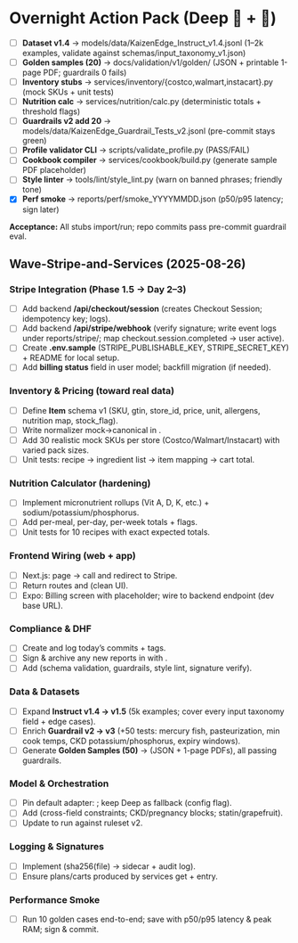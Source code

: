 # Overnight Action Pack (Deep 🐋 + 🦙)

- [ ] **Dataset v1.4** → models/data/KaizenEdge_Instruct_v1.4.jsonl (1–2k examples, validate against schemas/input_taxonomy_v1.json)
- [ ] **Golden samples (20)** → docs/validation/v1/golden/ (JSON + printable 1-page PDF; guardrails 0 fails)
- [ ] **Inventory stubs** → services/inventory/{costco,walmart,instacart}.py (mock SKUs + unit tests)
- [ ] **Nutrition calc** → services/nutrition/calc.py (deterministic totals + threshold flags)
- [ ] **Guardrails v2 add 20** → models/data/KaizenEdge_Guardrail_Tests_v2.jsonl (pre-commit stays green)
- [ ] **Profile validator CLI** → scripts/validate_profile.py (PASS/FAIL)
- [ ] **Cookbook compiler** → services/cookbook/build.py (generate sample PDF placeholder)
- [ ] **Style linter** → tools/lint/style_lint.py (warn on banned phrases; friendly tone)
- [x] **Perf smoke** → reports/perf/smoke_YYYYMMDD.json (p50/p95 latency; sign later)

**Acceptance:** All stubs import/run; repo commits pass pre-commit guardrail eval.

## Wave-Stripe-and-Services (2025-08-26)

### Stripe Integration (Phase 1.5 → Day 2–3)
- [ ] Add backend **/api/checkout/session** (creates Checkout Session; idempotency key; logs).
- [ ] Add backend **/api/stripe/webhook** (verify signature; write event logs under reports/stripe/; map checkout.session.completed → user active).
- [ ] Create **.env.sample** (STRIPE_PUBLISHABLE_KEY, STRIPE_SECRET_KEY) + README for local setup.
- [ ] Add **billing status** field in user model; backfill migration (if needed).

### Inventory & Pricing (toward real data)
- [ ] Define **Item** schema v1 (SKU, gtin, store_id, price, unit, allergens, nutrition map, stock_flag).
- [ ] Write normalizer mock→canonical in .
- [ ] Add 30 realistic mock SKUs per store (Costco/Walmart/Instacart) with varied pack sizes.
- [ ] Unit tests: recipe → ingredient list → item mapping → cart total.

### Nutrition Calculator (hardening)
- [ ] Implement micronutrient rollups (Vit A, D, K, etc.) + sodium/potassium/phosphorus.
- [ ] Add per-meal, per-day, per-week totals + flags.
- [ ] Unit tests for 10 recipes with exact expected totals.

### Frontend Wiring (web + app)
- [ ] Next.js:  page → call  and redirect to Stripe.
- [ ] Return routes  and  (clean UI).
- [ ] Expo: Billing screen with placeholder; wire to backend endpoint (dev base URL).

### Compliance & DHF
- [ ] Create  and log today’s commits + tags.
- [ ] Sign & archive any new reports in  with .
- [ ] Add  (schema validation, guardrails, style lint, signature verify).

### Data & Datasets
- [ ] Expand **Instruct v1.4 → v1.5** (5k examples; cover every input taxonomy field + edge cases).
- [ ] Enrich **Guardrail v2 → v3** (+50 tests: mercury fish, pasteurization, min cook temps, CKD potassium/phosphorus, expiry windows).
- [ ] Generate **Golden Samples (50)** →  (JSON + 1-page PDFs), all passing guardrails.

### Model & Orchestration
- [ ] Pin default adapter: ; keep Deep as fallback (config flag).
- [ ] Add  (cross-field constraints; CKD/pregnancy blocks; statin/grapefruit).
- [ ] Update  to run against ruleset v2.

### Logging & Signatures
- [ ] Implement  (sha256(file) → sidecar + audit log).
- [ ] Ensure plans/carts produced by services get  +  entry.

### Performance Smoke
- [ ] Run 10 golden cases end-to-end; save  with p50/p95 latency & peak RAM; sign & commit.

